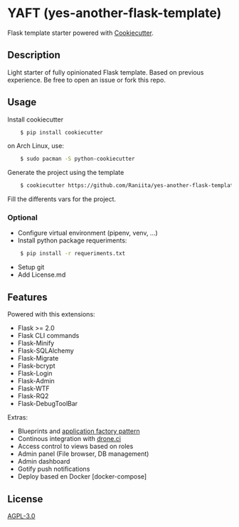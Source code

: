 
# YAFT (yes-another-flask-template)
Flask template starter powered with [Cookiecutter](https://github.com/cookiecutter/cookiecutter).

## Description
Light starter of fully opinionated Flask template. Based on previous experience. Be free to open an issue or fork this repo.

## Usage

Install cookiecutter

```bash
    $ pip install cookiecutter
```

on Arch Linux, use:

```bash
    $ sudo pacman -S python-cookiecutter
```

Generate the project using the template

```bash
    $ cookiecutter https://github.com/Raniita/yes-another-flask-template.git
```

Fill the differents vars for the project.

### Optional
* Configure virtual environment (pipenv, venv, ...)
* Install python package requeriments:
```bash
    $ pip install -r requeriments.txt
```
* Setup git
* Add License.md

  
## Features
Powered with this extensions:

- Flask >= 2.0
- Flask CLI commands
- Flask-Minify
- Flask-SQLAlchemy
- Flask-Migrate
- Flask-bcrypt
- Flask-Login
- Flask-Admin
- Flask-WTF
- Flask-RQ2
- Flask-DebugToolBar

Extras:
- Blueprints and [application factory pattern](https://flask.palletsprojects.com/en/2.0.x/patterns/appfactories/)
- Continous integration with [drone.ci](https://www.drone.io/)
- Access control to views based on roles
- Admin panel (File browser, DB management)
- Admin dashboard
- Gotify push notifications
- Deploy based en Docker [docker-compose]

  
## License

[AGPL-3.0](https://choosealicense.com/licenses/agpl/)

  